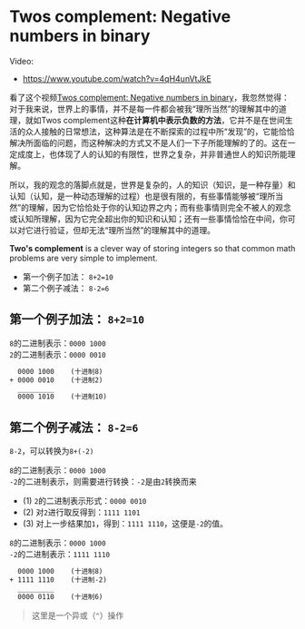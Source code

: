 # Twos complement: Negative numbers in binary

Video:

- https://www.youtube.com/watch?v=4qH4unVtJkE

看了这个视频[Twos complement: Negative numbers in binary](https://www.youtube.com/watch?v=4qH4unVtJkE)，我忽然觉得：对于我来说，世界上的事情，并不是每一件都会被我“理所当然”的理解其中的道理，就如Twos complement这种**在计算机中表示负数的方法**，它并不是在世间生活的众人接触的日常想法，这种算法是在不断探索的过程中所“发现”的，它能恰恰解决所面临的问题，而这种解决的方式又不是人们一下子所能理解的了的。这在一定成度上，也体现了人的认知的有限性，世界之复杂，并非普通世人的知识所能理解。

所以，我的观念的落脚点就是，世界是复杂的，人的知识（知识，是一种存量）和认知（认知，是一种动态理解的过程）也是很有限的，有些事情能够被“理所当然”的理解，因为它恰恰处于你的认知边界之内；而有些事情则完全不被人的观念或认知所理解，因为它完全超出你的知识和认知；还有一些事情恰恰在中间，你可以对它进行验证，但却无法“理所当然”的理解其中的道理。

**Two's complement** is a clever way of storing integers so that common math problems are very simple to implement.

- 第一个例子加法： `8+2=10`
- 第二个例子减法： `8-2=6`

## 第一个例子加法： `8+2=10`

`8`的二进制表示：`0000 1000`  
`2`的二进制表示：`0000 0010`

```txt
  0000 1000    (十进制8)
+ 0000 0010    (十进制2)
  _________
  0000 1010    (十进制10)
```

## 第二个例子减法： `8-2=6`

`8-2`，可以转换为`8+(-2)`

`8`的二进制表示：`0000 1000`  
`-2`的二进制表示，则需要进行转换：`-2`是由`2`转换而来

- (1) `2`的二进制表示形式：`0000 0010`
- (2) 对`2`进行取反得到：`1111 1101`
- (3) 对上一步结果加`1`，得到：`1111 1110`，这便是`-2`的值。

`8`的二进制表示：`0000 1000`  
`-2`的二进制表示：`1111 1110`

```txt
  0000 1000    (十进制8)
+ 1111 1110    (十进制-2)
  _________
  0000 0110    (十进制6)
```

> 这里是一个异或（`^`）操作
